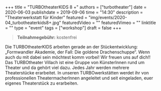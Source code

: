 +++
title = "TURBOtheaterKIDS 8 +"
authors = ["turbotheater"]
date = 2020-06-03
publishdate = 2019-09-06
time = "14:30"
description = "Theaterwerkstatt für Kinder"
featured = "img/events/2020-04_turbotheaterkids8+.jpg"
featuredVideo = ""
featuredVimeo = ""
linktitle = ""
type = "event"
tags = ["workshop"]
draft = false
+++

> **Teilnahmegebühr:** kostenfrei

Die TURBOtheaterKIDS arbeiten gerade an der Stückentwicklung: „Formwandler Akademie, der Fall: Die goldene Drachenschuppe“. Wenn auch du mit dabei sein möchtest komm vorbei! Wir freuen uns auf dich!!
Das TURBOtheater Villach ist eine Gruppe von KünsterInnen rund um Theater und da gehört viel dazu. Jedes Jahr werden mehrere Theaterstücke erarbeitet. In unseren TURBOwerkstätten werdet ihr von professionellen TheatermacherInnen angeleitet und seit eingeladen, euer eigenes Theaterstück zu erarbeiten.
